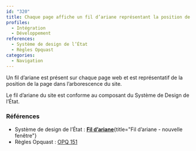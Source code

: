 ```yaml
---
id: "320"
title: Chaque page affiche un fil d’ariane représentant la position de la page dans l’arborescence du site
profiles:
  - Intégration
  - Développement
references:
  - Système de design de l’État
  - Règles Opquast
categories:
  - Navigation
---
```


Un fil d’ariane est présent sur chaque page web et est représentatif de la position de la page dans l’arborescence du site.

Le fil d’ariane du site est conforme au composant du Système de Design de l’État.


### Références
* Système de design de l’État : [**Fil d’ariane**](https://www.systeme-de-design.gouv.fr/elements-d-interface/composants/fil-d-ariane){title="Fil d’ariane - nouvelle fenêtre"}
* Règles Opquast : [OPQ 151](https://checklists.opquast.com/fr/assurance-qualite-web/chaque-page-affiche-une-information-permettant-de-connaitre-son-emplacement-dans-larborescence-du-site)
